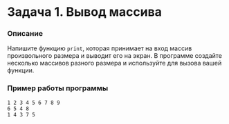 # Задача 1. Вывод массива

### Описание
Напишите функцию `print`, которая принимает на вход массив произвольного размера и выводит его на экран. В программе создайте несколько массивов разного размера и используйте для вызова вашей функции.

### Пример работы программы
```
1 2 3 4 5 6 7 8 9
6 5 4 8
1 4 3 7 5
```